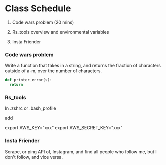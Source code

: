 # Class Schedule

1. Code wars problem (20 mins)

1. Rs_tools overview and environmental variables

1. Insta Friender

### Code wars problem

Write a function that takes in a string, and returns the fraction of characters outside of a-m, over the number of characters.

``` Python
def printer_error(s):
  return  

```

### Rs_tools

In .zshrc or .bash_profile

add

export AWS_KEY="xxx"
export AWS_SECRET_KEY="xxx"

### Insta Friender

Scrape, or ping API of, Instagram, and find all people who follow me, but I don't follow, and vice versa.
